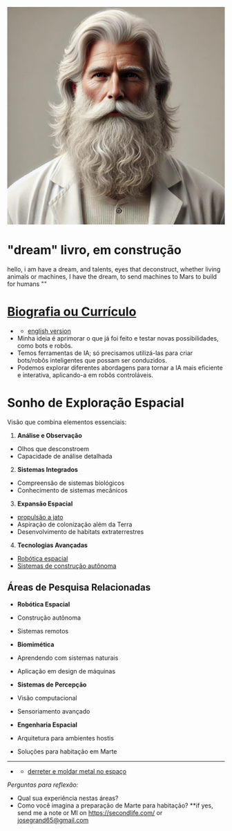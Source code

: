 ![My-foto-av](https://github.com/0joseDark/0joseDark/blob/main/assets/douctor.jpg)
# "dream" livro, em construção
 hello, i am have a dream, and talents, eyes that deconstruct, whether living animals or machines, I have the dream, to send machines to Mars to build for humans
 ""
 # [Biografia ou Currículo](https://github.com/0joseDark/dream-sonho/blob/main/doc-pt/Biografia-Curr%C3%ADculo.md)
 - - [english version](https://github.com/0joseDark/dream/blob/main/doc-en/en-README.md)
- Minha ideia é aprimorar o que já foi feito e testar novas possibilidades, como bots e robôs.  
- Temos ferramentas de IA; só precisamos utilizá-las para criar bots/robôs inteligentes que possam ser conduzidos.  
- Podemos explorar diferentes abordagens para tornar a IA mais eficiente e interativa, aplicando-a em robôs controláveis.  

# Sonho de Exploração Espacial

Visão que combina elementos essenciais:

1. **Análise e Observação**
  - Olhos que desconstroem
  - Capacidade de análise detalhada
  
2. **Sistemas Integrados**
  - Compreensão de sistemas biológicos
  - Conhecimento de sistemas mecânicos
  
3. **Expansão Espacial**
  - [propulsão a jato](https://github.com/0joseDark/dream/blob/main/doc-pt/jet-propulsion.md)
  - Aspiração de colonização além da Terra
  - Desenvolvimento de habitats extraterrestres

4. **Tecnologias Avançadas**
  - [Robótica espacial](https://github.com/0joseDark/dream-sonho/blob/main/doc-pt/Robotica-Espacial.md)
  - [Sistemas de construção autônoma](https://github.com/0joseDark/dream/blob/main/doc-pt/ambiente_hostil.md)

## Áreas de Pesquisa Relacionadas

- **Robótica Espacial**
 - Construção autônoma
 - Sistemas remotos

- **Biomimética**
 - Aprendendo com sistemas naturais
 - Aplicação em design de máquinas

- **Sistemas de Percepção**
 - Visão computacional
 - Sensoriamento avançado

- **Engenharia Espacial**
 - Arquitetura para ambientes hostis
 - Soluções para habitação em Marte

---
 - - [derreter e moldar metal no espaço](https://github.com/0joseDark/dream/blob/main/doc-pt/derreter-moldar-metal.md)

*Perguntas para reflexão:*
- Qual sua experiência nestas áreas?
- Como você imagina a preparação de Marte para habitação?
**if yes, send me a note or MI on https://secondlife.com/  or josegrand65@gmail.com
 
